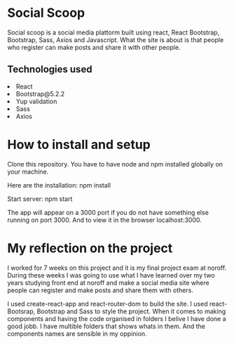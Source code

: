 <h1>Social Scoop</h1>

Social scoop is a social media plattorm built using react, React Bootstrap, Bootstrap, Sass, Axios and Javascript. What the site is about is that people who register can make posts and share it with other people.

<h2>Technologies used</h2>
<li>React</li>
<li>Bootstrap@5.2.2</li>
<li>Yup validation</li>
<li>Sass</li>
<li>Axios</li>

<h1>How to install and setup</h1>
Clone this repository. You have to have node and npm installed globally on your machine.

Here are the installation:
npm install

Start server:
npm start

The app will appear on a 3000 port if you do not have something else running on port 3000.
And to view it in the browser localhost:3000.

<h1>My reflection on the project</h1>

I worked for 7 weeks on this project and it is my final project exam at noroff. During these weeks I was going to use what I have learned over my two years studying front end at noroff and make a social media site where people can register and make posts and share them with others.

I used create-react-app and react-router-dom to build the site. I used react-Bootsrap, Bootstrap and Sass to style the project.
When it comes to making components and having the code organised in folders I belive I have done a good jobb. I have multible folders that shows whats in them. And the components names are sensible in my oppinion.
